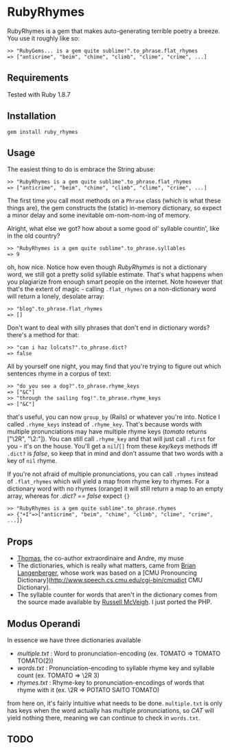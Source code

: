 # RubyRhymes
RubyRhymes is a gem that makes auto-generating terrible poetry a breeze. You use it roughly like so:

    >> "RubyGems... is a gem quite sublime!".to_phrase.flat_rhymes
    => ["anticrime", "beim", "chime", "climb", "clime", "crime", ...]

## Requirements
Tested with Ruby 1.8.7

## Installation

    gem install ruby_rhymes
  
## Usage
The easiest thing to do is embrace the String abuse:

    >> "RubyRhymes is a gem quite sublime".to_phrase.flat_rhymes
    => ["anticrime", "beim", "chime", "climb", "clime", "crime", ...]

The first time you call most methods on a `Phrase` class (which is what these things are), the gem constructs the (static) in-memory dictionary, so expect a minor delay and some inevitable om-nom-nom-ing of memory.

Alright, what else we got? how about a some good ol' syllable countin', like in the old country?

    >> "RubyRhymes is a gem quite sublime".to_phrase.syllables
    => 9
    
oh, how nice. Notice how even though _RubyRhymes_ is not a dictionary word, we still got a pretty solid syllable estimate. That's what happens when you plagiarize from enough smart people on the internet. Note however that that's the extent of magic - calling `.flat_rhymes` on a non-dictionary word will return a lonely, desolate array:
    
    >> "blog".to_phrase.flat_rhymes
    => []

Don't want to deal with silly phrases that don't end in dictionary words? there's a method for that:

    >> "can i haz lolcats?".to_phrase.dict?
    => false

All by yourself one night, you may find that you're trying to figure out which sentences rhyme in a corpus of text:

    >> "do you see a dog?".to_phrase.rhyme_keys
    => ["&C"]
    >> "through the sailing fog!".to_phrase.rhyme_keys
    => ["&C"]
    
that's useful, you can now `group_by` (Rails) or whatever you're into. Notice I called `.rhyme_keys` instead of `.rhyme_key`. That's because words with multiple pronunciations may have multiple rhyme keys (*tomato* returns ["\\2R", "\\2:"]). You can still call `.rhyme_key` and that will just call `.first` for you - it's on the house. You'll get a `nil`/`[]` from these _key/keys_ methods iff `.dict?` is _false_, so keep that in mind and don't assume that two words with a key of `nil` rhyme.

If you're not afraid of multiple pronunciations, you can call `.rhymes` instead of `.flat_rhymes` which will yield a map from rhyme key to rhymes. For a dictionary word with no rhymes (orange) it will still return a map to an empty array, whereas for _.dict? == false_ expect `{}`

    >> "RubyRhymes is a gem quite sublime".to_phrase.rhymes
    => {"+I"=>["anticrime", "beim", "chime", "climb", "clime", "crime", ...]}
    
## Props

- [Thomas](https://github.com/thomas-kielbus "github"), the co-author extraordinaire and Andre, my muse
- The dictionaries, which is really what matters, came from [Brian Langenberger](http://rhyme.sourceforge.net/index.html "Rhyme Dictionary"), whose work was based on a [CMU Pronouncing Dictionary](http://www.speech.cs.cmu.edu/cgi-bin/cmudict CMU Dictionary).
- The syllable counter for words that aren't in the dictionary comes from the source made available by [Russell McVeigh](http://www.russellmcveigh.info/content/html/syllablecounter.php "PHP Syllable Counter"). I just ported the PHP.

## Modus Operandi
In essence we have three dictionaries available

- _multiple.txt_ : Word to pronunciation-encoding (ex. TOMATO => TOMATO TOMATO(2))
- _words.txt_ : Pronunciation-encoding to syllable rhyme key and syllable count (ex. TOMATO => \2R 3)
- _rhymes.txt_ : Rhyme-key to pronunciation-encodings of words that rhyme with it (ex. \2R => POTATO SAITO TOMATO)

from here on, it's fairly intuitive what needs to be done. `multiple.txt` is only has keys when the word actually has multiple pronunciations, so _CAT_ will yield nothing there, meaning we can continue to check in `words.txt`.

## TODO

